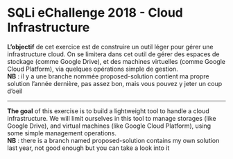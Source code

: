 # SQLi eChallenge 2018 - Cloud Infrastructure


**L’objectif** de cet exercice est de construire un outil léger pour gérer une infrastructure cloud.
On se limitera dans cet outil de gérer des espaces de stockage (comme Google Drive), et des
machines virtuelles (comme Google Cloud Platform), via quelques opérations simple de gestion.
<br>
**NB** : il y a une branche nommée proposed-solution contient ma propre solution l’année dernière, pas assez bon, mais vous pouvez y jeter un coup d’oeil

<hr>

**The goal** of this exercise is to build a lightweight tool to handle a cloud infrastructure. We
will limit ourselves in this tool to manage storages (like Google Drive), and virtual machines
(like Google Cloud Platform), using some simple management operations.
<br>
**NB** : there is a branch named proposed-solution contains my own solution last year, not good enough but you can take a look into it  
